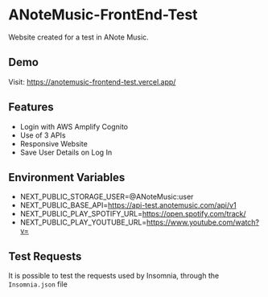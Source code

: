 # ANoteMusic-FrontEnd-Test

Website created for a test in ANote Music.

## Demo

Visit: https://anotemusic-frontend-test.vercel.app/

## Features

- Login with AWS Amplify Cognito
- Use of 3 APIs
- Responsive Website
- Save User Details on Log In

## Environment Variables

- NEXT_PUBLIC_STORAGE_USER=@ANoteMusic:user
- NEXT_PUBLIC_BASE_API=https://api-test.anotemusic.com/api/v1
- NEXT_PUBLIC_PLAY_SPOTIFY_URL=https://open.spotify.com/track/
- NEXT_PUBLIC_PLAY_YOUTUBE_URL=https://www.youtube.com/watch?v=

## Test Requests

It is possible to test the requests used by Insomnia, through the `Insomnia.json` file
